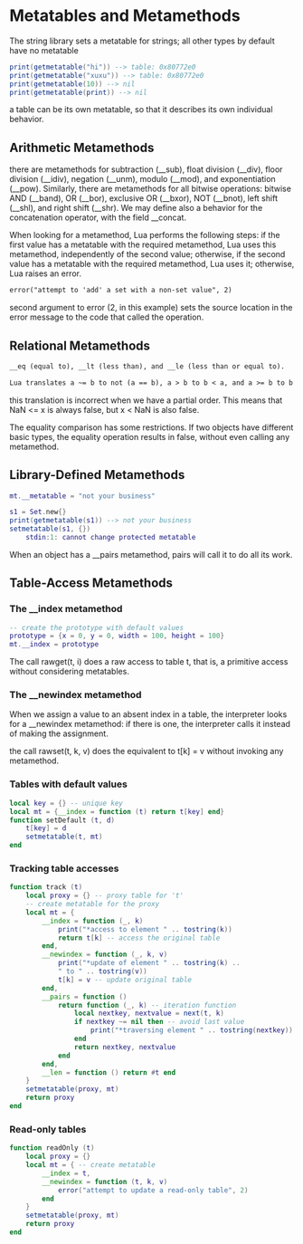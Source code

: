 # Metatables and Metamethods #

The string library sets a metatable for strings; all other types by default have no metatable

```lua
print(getmetatable("hi")) --> table: 0x80772e0
print(getmetatable("xuxu")) --> table: 0x80772e0
print(getmetatable(10)) --> nil
print(getmetatable(print)) --> nil
```

a table can be its own metatable, so that it describes its own individual behavior.

## Arithmetic Metamethods ##

there are metamethods for subtraction (__sub), float division (__div), floor division (__idiv), negation (__unm), modulo (__mod), and exponentiation (__pow). Similarly, there are metamethods for all bitwise operations: bitwise AND (__band), OR (__bor), exclusive OR (__bxor), NOT (__bnot), left shift (__shl), and right shift (__shr). We may define also a behavior for the concatenation operator, with the field __concat.

When looking for a metamethod, Lua performs the following steps: if the first value has a metatable with the required metamethod, Lua uses this metamethod, independently of the second value; otherwise, if the second value has a metatable with the required metamethod, Lua uses it; otherwise, Lua raises an error.

```markdown
error("attempt to 'add' a set with a non-set value", 2)
```

second argument to error (2, in this example) sets the source location in the error message to the code that called the operation.

## Relational Metamethods ##

```markdown
__eq (equal to), __lt (less than), and __le (less than or equal to).
```

```markdown
Lua translates a ~= b to not (a == b), a > b to b < a, and a >= b to b <= a.
```
this translation is incorrect when we have a partial order. This means that NaN <= x is always false, but x < NaN is also false.

The equality comparison has some restrictions. If two objects have different basic types, the equality operation results in false, without even calling any metamethod.

## Library-Defined Metamethods ##

```lua
mt.__metatable = "not your business"

s1 = Set.new{}
print(getmetatable(s1)) --> not your business
setmetatable(s1, {})
    stdin:1: cannot change protected metatable
```

When an object has a __pairs metamethod, pairs will
call it to do all its work.

## Table-Access Metamethods ##

### The __index metamethod ###

```lua
-- create the prototype with default values
prototype = {x = 0, y = 0, width = 100, height = 100}
mt.__index = prototype
```

The call rawget(t, i) does a raw access to table t, that is, a primitive access without considering metatables.

### The __newindex metamethod ###

When we assign a value to an absent index in a table, the interpreter looks for a __newindex metamethod: if there is one, the interpreter calls it instead of making the assignment.

the call rawset(t, k, v) does the equivalent to t[k] = v without invoking any metamethod.

### Tables with default values ###

```lua
local key = {} -- unique key
local mt = {__index = function (t) return t[key] end}
function setDefault (t, d)
    t[key] = d
    setmetatable(t, mt)
end
```

### Tracking table accesses ###

```lua
function track (t)
    local proxy = {} -- proxy table for 't'
    -- create metatable for the proxy
    local mt = {
        __index = function (_, k)
            print("*access to element " .. tostring(k))
            return t[k] -- access the original table
        end,
        __newindex = function (_, k, v)
            print("*update of element " .. tostring(k) ..
            " to " .. tostring(v))
            t[k] = v -- update original table
        end,
        __pairs = function ()
            return function (_, k) -- iteration function
                local nextkey, nextvalue = next(t, k)
                if nextkey ~= nil then -- avoid last value
                    print("*traversing element " .. tostring(nextkey))
                end
                return nextkey, nextvalue
            end
        end,
        __len = function () return #t end
    }
    setmetatable(proxy, mt)
    return proxy
end
```

### Read-only tables ##

```lua
function readOnly (t)
    local proxy = {}
    local mt = { -- create metatable
        __index = t,
        __newindex = function (t, k, v)
            error("attempt to update a read-only table", 2)
        end
    }
    setmetatable(proxy, mt)
    return proxy
end
```